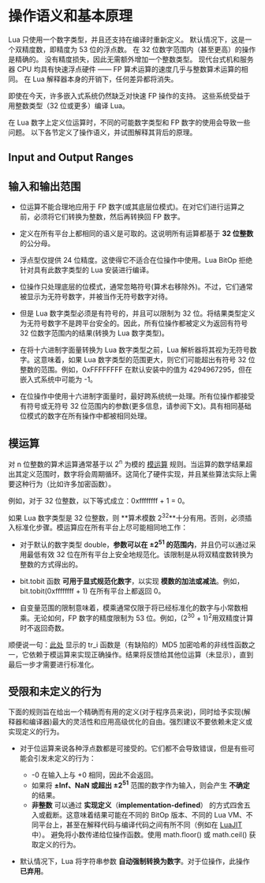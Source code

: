 # 操作语义和基本原理

Lua 只使用一个数字类型，并且还支持在编译时重新定义。 默认情况下，这是一个双精度数，即精度为 53 位的浮点数。 在 32 位数字范围内（甚至更高）的操作是精确的。 没有精度损失，因此无需额外增加一个整数类型。 现代台式机和服务器 CPU 均具有快速浮点硬件 —— FP 算术运算的速度几乎与整数算术运算的相同。 在 Lua 解释器本身的开销下，任何差异都将消失。

即使在今天，许多嵌入式系统仍然缺乏对快速 FP 操作的支持。 这些系统受益于用整数类型（32 位或更多）编译 Lua。

在 Lua 数字上定义位运算时，不同的可能数字类型和 FP 数字的使用会导致一些问题。 以下各节定义了操作语义，并试图解释其背后的原理。

## Input and Output Ranges

## 输入和输出范围

- 位运算不能合理地应用于 FP 数字(或其底层位模式)。在对它们进行运算之前，必须将它们转换为整数，然后再转换回 FP 数字。

- 定义在所有平台上都相同的语义是可取的。这说明所有运算都基于 **32 位整数** 的公分母。

- 浮点型仅提供 24 位精度。这使得它不适合在位操作中使用。Lua BitOp 拒绝针对具有此数字类型的 Lua 安装进行编译。

- 位操作只处理底层的位模式，通常忽略符号(算术右移除外)。不过，它们通常被显示为无符号数字，并被当作无符号数字对待。

- 但是 Lua 数字类型必须是有符号的，并且可以限制为 32 位。将结果类型定义为无符号数字不是跨平台安全的。因此，所有位操作都被定义为返回有符号 32 位数字范围内的结果(转换为 Lua 数字类型)。

- 在将十六进制字面量转换为 Lua 数字类型之前，Lua 解析器将其视为无符号数字。这意味着，如果 Lua 数字类型的范围更大，则它们可能超出有符号 32 位整数的范围。例如，0xFFFFFFFF 在默认安装中的值为 4294967295，但在嵌入式系统中可能为 -1。

- 在位操作中使用十六进制字面量时，最好跨系统统一处理。所有位操作都接受有符号或无符号 32 位范围内的参数(更多信息，请参阅下文)。具有相同基础位模式的数字在所有操作中都被相同处理。

## 模运算

对 n 位整数的算术运算通常基于以 2<sup>n</sup> 为模的 [模运算](http://en.wikipedia.org/wiki/Modular_arithmetic) 规则。当运算的数学结果超出其定义范围时，数字将会周期循环。这简化了硬件实现，并且某些算法实际上需要这种行为（比如许多加密函数）。

例如，对于 32 位整数，以下等式成立：0xffffffff + 1 = 0。

如果 Lua 数字类型是 32 位整数，则 **算术模数 2<sup>32</sup>**十分有用。否则，必须插入标准化步骤。模运算应在所有平台上尽可能相同地工作：

- 对于默认的数字类型 double，**参数可以在 ±2<sup>51</sup> 的范围内**，并且仍可以通过采用最低有效 32 位在所有平台上安全地规范化。该限制是从将双精度数转换为整数的方式得出的。
- bit.tobit 函数 **可用于显式规范化数字**，以实现 **模数的加法或减法**。例如，bit.tobit(0xffffffff + 1) 在所有平台上都返回 0。

- 自变量范围的限制意味着，模乘通常仅限于将已经标准化的数字与小常数相乘。无论如何，FP 数字的精度限制为 53 位。例如，(2<sup>30</sup> + 1)<sup>2</sup>用双精度计算时不返回奇数。

顺便说一句：[此处](https://bitop.luajit.org/api.html#shortcuts) 显示的 tr_i 函数是（有缺陷的）MD5 加密哈希的非线性函数之一，它依赖于模运算来实现正确操作。结果将反馈给其他位运算（未显示），直到最后一步才需要进行标准化。

## 受限和未定义的行为

下面的规则旨在给出一个精确而有用的定义(对于程序员来说)，同时给予实现(解释器和编译器)最大的灵活性和应用高级优化的自由。强烈建议不要依赖未定义或实现定义的行为。

- 对于位运算来说各种浮点数都是可接受的。它们都不会导致错误，但是有些可能会引发未定义的行为：

  - -0 在输入上与 +0 相同，因此不会返回。
  - 如果将 **±Inf、NaN 或超出 ±2<sup>51</sup>** 范围的数字作为输入，则会产生 **不确定** 的结果。
  - **非整数** 可以通过 **实现定义**（**implementation-defined**） 的方式四舍五入或截断。这意味着结果可能在不同的 BitOp 版本、不同的 Lua VM、不同平台上，甚至在解释代码与编译代码之间有所不同（例如在 [LuaJIT](http://luajit.org/) 中）。
    避免将小数传递给位操作函数。使用 math.floor() 或 math.ceil() 获取定义的行为。

- 默认情况下，Lua 将字符串参数 **自动强制转换为数字**。对于位操作，此操作 **已弃用**。
